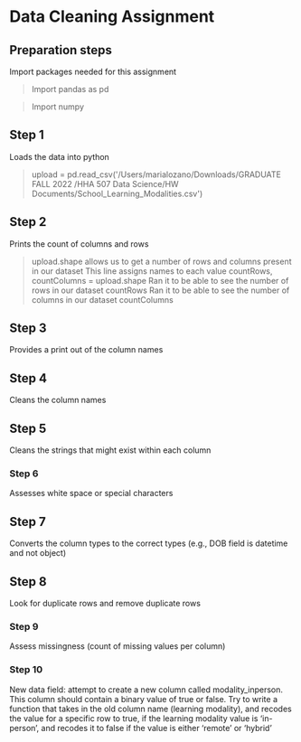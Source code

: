 # Data Cleaning Assignment

## Preparation steps
Import packages needed for this assignment 
> Import pandas as pd

> Import numpy 

## Step 1
Loads the data into python
> upload = pd.read_csv('/Users/marialozano/Downloads/GRADUATE FALL 2022 /HHA 507 Data Science/HW Documents/School_Learning_Modalities.csv')

## Step 2
Prints the count of columns and rows 
> upload.shape allows us to get a number of rows and columns present in our dataset
This line assigns names to each value
> countRows, countColumns = upload.shape
Ran it to be able to see the number of rows in our dataset 
> countRows 
Ran it to be able to see the number of columns in our dataset 
> countColumns
## Step 3
Provides a print out of the column names 

## Step 4
Cleans the column names 


## Step 5
Cleans the strings that might exist within each column


### Step 6
Assesses white space or special characters 


## Step 7
Converts the column types to the correct types (e.g., DOB field is datetime and not object) 


## Step 8
Look for duplicate rows and remove duplicate rows 


### Step 9
Assess missingness (count of missing values per column) 


### Step 10
New data field: attempt to create a new column called modality_inperson. This column should contain a binary value of true or false. Try to write a function that takes in the old column name (learning modality), and recodes the value for a specific row to true, if the learning modality value is ‘in-person’, and recodes it to false if the value is either ‘remote’ or ‘hybrid’ 

